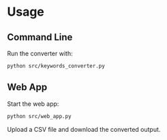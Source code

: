 # Usage

## Command Line

Run the converter with:

```bash
python src/keywords_converter.py
```

## Web App

Start the web app:

```bash
python src/web_app.py
```

Upload a CSV file and download the converted output.
